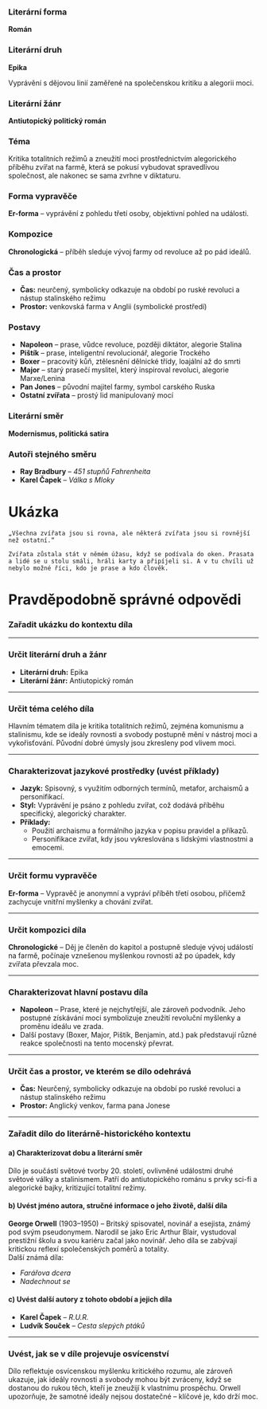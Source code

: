 ### **Literární forma**

**Román**

### **Literární druh**

**Epika**

Vyprávění s dějovou linií zaměřené na společenskou kritiku a alegorii moci.

### **Literární žánr**

**Antiutopický politický román**

### **Téma**

Kritika totalitních režimů a zneužití moci prostřednictvím alegorického příběhu zvířat na farmě, která se pokusí vybudovat spravedlivou společnost, ale nakonec se sama zvrhne v diktaturu.

### **Forma vypravěče**

**Er-forma** – vyprávění z pohledu třetí osoby, objektivní pohled na události.

### **Kompozice**

**Chronologická** – příběh sleduje vývoj farmy od revoluce až po pád ideálů.

### **Čas a prostor**

- **Čas:** neurčený, symbolicky odkazuje na období po ruské revoluci a nástup stalinského režimu  
- **Prostor:** venkovská farma v Anglii (symbolické prostředí)

### **Postavy**

- **Napoleon** – prase, vůdce revoluce, později diktátor, alegorie Stalina  
- **Pištík** – prase, inteligentní revolucionář, alegorie Trockého  
- **Boxer** – pracovitý kůň, ztělesnění dělnické třídy, loajální až do smrti  
- **Major** – starý prasečí myslitel, který inspiroval revoluci, alegorie Marxe/Lenina  
- **Pan Jones** – původní majitel farmy, symbol carského Ruska  
- **Ostatní zvířata** – prostý lid manipulovaný mocí

### **Literární směr**

**Modernismus, politická satira**

### **Autoři stejného směru**

- **Ray Bradbury** – *451 stupňů Fahrenheita*  
- **Karel Čapek** – *Válka s Mloky*

# **Ukázka**

```text
„Všechna zvířata jsou si rovna, ale některá zvířata jsou si rovnější než ostatní.“

Zvířata zůstala stát v němém úžasu, když se podívala do oken. Prasata a lidé se u stolu smáli, hráli karty a připíjeli si. A v tu chvíli už nebylo možné říci, kdo je prase a kdo člověk.
```


# Pravděpodobně správné odpovědi

### **Zařadit ukázku do kontextu díla**

---

### **Určit literární druh a žánr**

- **Literární druh:** Epika
- **Literární žánr:** Antiutopický román

---

### **Určit téma celého díla**

Hlavním tématem díla je kritika totalitních režimů, zejména komunismu a stalinismu, kde se ideály rovnosti a svobody postupně mění v nástroj moci a vykořisťování. Původní dobré úmysly jsou zkresleny pod vlivem moci.

---

### **Charakterizovat jazykové prostředky (uvést příklady)**

- **Jazyk:** Spisovný, s využitím odborných termínů, metafor, archaismů a personifikací.
- **Styl:** Vyprávění je psáno z pohledu zvířat, což dodává příběhu specifický, alegorický charakter.
- **Příklady:**
    - Použití archaismu a formálního jazyka v popisu pravidel a příkazů.
    - Personifikace zvířat, kdy jsou vykreslována s lidskými vlastnostmi a emocemi.

---

### **Určit formu vypravěče**

**Er-forma** – Vypravěč je anonymní a vypráví příběh třetí osobou, přičemž zachycuje vnitřní myšlenky a chování zvířat.

---

### **Určit kompozici díla**

**Chronologické** – Děj je členěn do kapitol a postupně sleduje vývoj událostí na farmě, počínaje vznešenou myšlenkou rovnosti až po úpadek, kdy zvířata převzala moc.

---

### **Charakterizovat hlavní postavu díla**

- **Napoleon** – Prase, které je nejchytřejší, ale zároveň podvodník. Jeho postupné získávání moci symbolizuje zneužití revoluční myšlenky a proměnu ideálu ve zrada.
- Další postavy (Boxer, Major, Pištík, Benjamin, atd.) pak představují různé reakce společnosti na tento mocenský převrat.

---

### **Určit čas a prostor, ve kterém se dílo odehrává**

- **Čas:** Neurčený, symbolicky odkazuje na období po ruské revoluci a nástup stalinského režimu  
- **Prostor:** Anglický venkov, farma pana Jonese

---

### **Zařadit dílo do literárně-historického kontextu**

#### a) Charakterizovat dobu a literární směr

Dílo je součástí světové tvorby 20. století, ovlivněné událostmi druhé světové války a stalinismem. Patří do antiutopického románu s prvky sci-fi a alegorické bajky, kritizující totalitní režimy.

#### b) Uvést jméno autora, stručné informace o jeho životě, další díla

**George Orwell** (1903–1950) – Britský spisovatel, novinář a esejista, známý pod svým pseudonymem. Narodil se jako Eric Arthur Blair, vystudoval prestižní školu a svou kariéru začal jako novinář. Jeho díla se zabývají kritickou reflexí společenských poměrů a totality.  
Další známá díla:   
- *Farářova dcera*  
- *Nadechnout se*

#### c) Uvést další autory z tohoto období a jejich díla
- **Karel Čapek** – *R.U.R.* 
- **Ludvík Souček** – *Cesta slepých ptáků*

---

### **Uvést, jak se v díle projevuje osvícenství**

Dílo reflektuje osvícenskou myšlenku kritického rozumu, ale zároveň ukazuje, jak ideály rovnosti a svobody mohou být zvráceny, když se dostanou do rukou těch, kteří je zneužijí k vlastnímu prospěchu. Orwell upozorňuje, že samotné ideály nejsou dostatečné – klíčové je, kdo drží moc.
